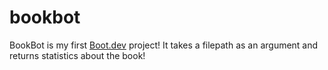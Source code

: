 # bookbot

BookBot is my first [Boot.dev](https://www.boot.dev) project!
It takes a filepath as an argument and returns statistics about the book!
